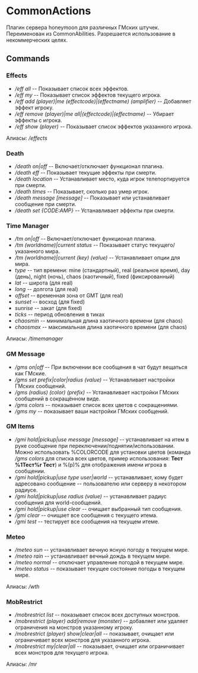 # CommonActions
Плагин сервера honeymoon для различных ГМских штучек. Переименован из CommonAbilities. Разрешается использование в некоммерческих целях.

## Commands
### Effects
- */eff all* -- Показывает список всех эффектов.
- */eff my* -- Показывает список эффектов текущего игрока.
- */eff add (player)|me (effectcode)|(effectname) (amplifier)* -- Добавляет эффект игроку.
- */eff remove (player)|me all|(effectcode)|(effectname)* -- Убирает эффекты с игрока.
- */eff show (player)* -- Показывает список эффектов указанного игрока.

Алиасы: */effects*

### Death
- */death on|off* -- Включает/отключает функционал плагина.
- */death eff* -- Показывает текущие эффекты при смерти.
- */death location* -- Устанавливает место, куда игрок телепортируется при смерти.
- */death times* -- Показывает, сколько раз умер игрок.
- */death message [message]* -- Показывает или устанавливает сообщение при смерти.
- */death set {CODE:AMP}* -- Устанавливает эффекты при смерти.

### Time Manager
- */tm on|off* -- Включает/отключает функционал плагина.
- */tm (worldname)|current status* -- Показывает статус текущего/указанного мира.
- */tm (worldname)|current (key) (value)* -- Устанавливает опции для мира.
 - *type* -- тип времени: mine (стандартный), real (реальное время), day (день), night (ночь), chaos (хаотичный), fixed (фиксированный)
 - *lat* -- широта (для real)
 - *long* -- долгота (для real)
 - *offset* -- временная зона от GMT (для real)
 - *sunset* -- восход (для fixed)
 - *sunrise* -- закат (для fixed)
 - *ticks* -- период обновления в тиках
 - *chaosmin* -- минимальная длина хаотичного времени (для chaos)
 - *chaosmax* -- максимальная длина хаотичного времени (для chaos)

Алиасы: */timemanager*
 
### GM Message
- */gms on|off* -- При включении все сообщения в чат будут вещаться как ГМские.
- */gms set prefix|color|radius (value)* -- Устанавливает настройки ГМских сообщений.
- */gms (radius) (color) (prefix)* -- Устанавливает настройки ГМских сообщений в сокращённом виде.
- */gms colors* -- показывает список всех цветов с сокращениями.
- */gms my* -- показывает ваши настройки ГМских сообщений.

### GM Items
- */gmi hold|pickup|use message [message]* -- устанавливает на итем в руке сообщение при переключении/поднятии/использовании. Можно использовать %COLORCODE для установки цветов (команда */gms colors* для списка всех цветов, пример использования: **Тест %1Тест%r Тест**) и %(p)% для отображения имени игрока в сообщении.
- */gmi hold|pickup|use type user|world* -- устанавливает, кому будет адресовано сообщение -- пользователю или серверу в некотором радиусе.
- */gmi hold|pickup|use radius (value)* -- устанавливает радиус сообщения для world-сообщений.
- */gmi hold|pickup|use clear* -- очищает выбранный тип сообщения.
- */gmi clear* -- очищает все сообщения с текущего итема.
- */gmi test* -- тестирует все сообщения на текущем итеме.

### Meteo
- */meteo sun* -- устанавливает вечную ясную погоду в текущем мире.
- */meteo rain* -- устанавливает вечный дождь в текущем мире.
- */meteo normal* -- отключает управление погодой в текущем мире.
- */meteo status* -- показывает текущее состояние погоды в текущем мире.

Алиасы: */wth*

### MobRestrict
- */mobrestrict list* -- показывает список всех доступных монстров.
- */mobrestrict (player) add|remove (monster)* -- добавляет или удаляет ограничения на монстров указанному игроку.
- */mobrestrict (player) show|clear|all* -- показывает, очищает или ограничивает всех монстров для указанного игрока.
- */mobrestrict my|clear|all* -- показывает, очищает или ограничивает всех монстров для текущего игрока.

Алиасы: */mr*